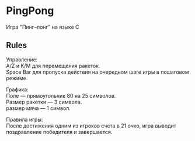 # PingPong
Игра "Пинг–понг" на языке C
## Rules

Управление:\
A/Z и K/M для перемещения ракеток.\
Space Bar для пропуска действия на очередном шаге игры в пошаговом режиме.

Графика:\
Поле — прямоугольник 80 на 25 символов.\
Размер ракетки — 3 символа.\
размер мяча — 1 символ.

Правила игры:\
После достижения одним из игроков счета в 21 очко, игра выводит поздравление победителя и завершается.

